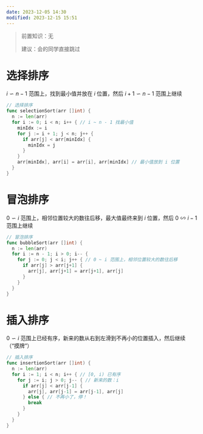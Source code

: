 ```yaml
---
date: 2023-12-05 14:30
modified: 2023-12-15 15:51
---
```


>前置知识：无
>
>建议：会的同学直接跳过

# 选择排序

$i \backsim n-1$ 范围上，找到最小值并放在 $i$ 位置，然后 $i+1 \backsim n-1$ 范围上继续

```go
// 选择排序
func selectionSort(arr []int) {
  n := len(arr)
  for i := 0; i < n; i++ { // i ~ n - 1 找最小值
    minIdx := i
    for j := i + 1; j < n; j++ {
      if arr[j] < arr[minIdx] {
        minIdx = j
      }
    }
    arr[minIdx], arr[i] = arr[i], arr[minIdx] // 最小值放到 i 位置
  }
}
```

# 冒泡排序

$0 \backsim i$ 范围上，相邻位置较大的数往后移，最大值最终来到 $i$ 位置，然后 $0 \backsim i-1$ 范围上继续

```go
// 冒泡排序
func bubbleSort(arr []int) {
  n := len(arr)
  for i := n - 1; i > 0; i-- {
    for j := 0; j < i; j++ { // 0 ~ i 范围上，相邻位置较大的数往后移
      if arr[j] > arr[j+1] {
        arr[j], arr[j+1] = arr[j+1], arr[j]
      }
    }
  }
}
```

# 插入排序

$0 \backsim i$ 范围上已经有序，新来的数从右到左滑到不再小的位置插入，然后继续（“摸牌”）

```go
// 插入排序
func insertionSort(arr []int) {
  n := len(arr)
  for i := 1; i < n; i++ { // [0, i) 已有序
    for j := i; j > 0; j-- { // 新来的数：i
      if arr[j] < arr[j-1] {
        arr[j], arr[j-1] = arr[j-1], arr[j]
      } else { // 不再小了，停！
        break
      }
    }
  }
}
```
